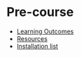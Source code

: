 # Pre-course

- [Learning Outcomes](learning-outcomes.md)
- [Resources](resources.md)
- [Installation list](installation-list.md)
